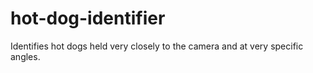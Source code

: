 # hot-dog-identifier
Identifies hot dogs held very closely to the camera and at very specific angles.
